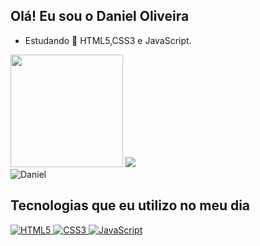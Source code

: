 ## Olá! Eu sou o Daniel Oliveira 
   
- Estudando 🌱 HTML5,CSS3 e JavaScript.

<div style="display: inline_block">
  <img aling="center" height="180em" src="https://github-readme-stats.vercel.app/api?username=FagundesOliveira&show_icons=true&theme=dark">
  <img aling="center" src="https://github-readme-stats.vercel.app/api/top-langs/?username=anuraghazra&layout=compact">
   <br>
  <img aling="right" src="https://i.picasion.com/pic91/f6deaab8fd5967aa03ea0f2148af6e3c.gif" alt="Daniel"/>
</div>

  ## Tecnologias que eu utilizo no meu dia
  
  <a href="https://github.com/FagundesOliveira">
  <img aling="center" alt="HTML5" src="https://img.shields.io/badge/HTML-239120?style=for-the-badge&logo=html5&logoColor=white"/>
  <img aling="center" alt="CSS3" src="https://img.shields.io/badge/CSS-239120?&style=for-the-badge&logo=css3&logoColor=white"/>
  <img aling="center" alt="JavaScript" src="https://img.shields.io/badge/JavaScript-F7DF1E?style=for-the-badge&logo=javascript&logoColor=black"/>
 
